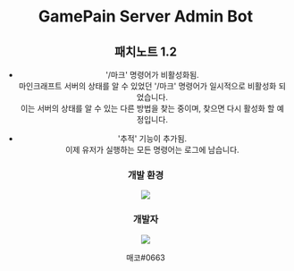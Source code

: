<div align=center>

# GamePain Server Admin Bot


<!-- 줄바꿈 -->

## 패치노트 1.2

- '/마크' 명령어가 비활성화됨. <br>
마인크래프트 서버의 상태를 알 수 있었던 '/마크' 명령어가 일시적으로 비활성화 되었습니다. <br>
이는 서버의 상태를 알 수 있는 다른 방법을 찾는 중이며, 찾으면 다시 활성화 할 예정입니다. <br>

- '추적' 기능이 추가됨. <br>
이제 유저가 실행하는 모든 명령어는 로그에 남습니다. <br>








### 개발 환경

<a href="https://discordpy.readthedocs.io/en/stable/"><img src="https://img.shields.io/badge/discord.py-3776AB?style=flat-square&logo=Python&logoColor=white"/></a>


### 개발자

<a href="https://discord.com/users/263929094306005000"><img src="https://img.shields.io/badge/GamePain-Owner-9cf?style=flat-square&logo=discord&logoColor=white"/></a>

<bn>
매코#0663



















</div>